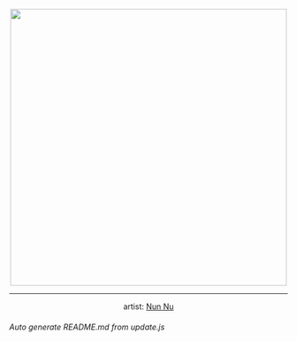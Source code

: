 
<p align="center">
  <img width="500" src="https://nekos.best/api/v2/neko/0508.png">
  <hr/>
  <center>
    artist: <a href="https://www.pixiv.net/en/artworks/92066044">Nun Nu</a>
  </center>
</p>


###### Auto generate README.md from update.js


